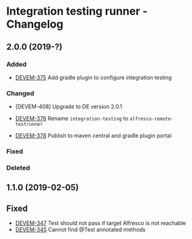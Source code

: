 # Integration testing runner - Changelog


## 2.0.0 (2019-?)

### Added

 * [DEVEM-375](https://xenitsupport.jira.com/browse/DEVEM-375) Add gradle plugin to configure integration testing

### Changed
* [DEVEM-408] Upgrade to DE version 2.0.1

 * [DEVEM-376](https://xenitsupport.jira.com/browse/DEVEM-376) Rename `integration-testing` to `alfresco-remote-testrunner`
 * [DEVEM-378](https://xenitsupport.jira.com/browse/DEVEM-378) Publish to maven central and gradle plugin portal

### Fixed

### Deleted


## 1.1.0 (2019-02-05)

## Fixed
* [DEVEM-347](https://xenitsupport.jira.com/browse/DEVEM-347) Test should not pass if target Alfresco is not reachable	
* [DEVEM-345](https://xenitsupport.jira.com/browse/DEVEM-345) Cannot find @Test annotated methods

